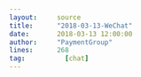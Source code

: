 ```yaml
---
layout:     source 
title:      "2018-03-13-WeChat"
date:       2018-03-13 12:00:00
author:     "PaymentGroup"
lines:      268 
tag:		  [chat]
---
```

